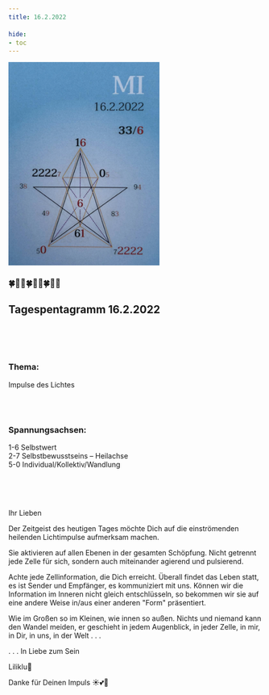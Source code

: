 ```yaml
---
title: 16.2.2022

hide:
- toc
---
```



<style>
img {
  width: 300px;
  max-width: 99%
}
</style>

![](../img/2022-02-16.png)

### 🍀🦋💚🍀🦋💚🍀🦋💚

## **Tagespentagramm 16.2.2022**
<br><br><br>
### **Thema:**
Impulse des Lichtes

<br><br>
### **Spannungsachsen:**
1-6 Selbstwert  
2-7 Selbstbewusstseins – Heilachse  
5-0 Individual/Kollektiv/Wandlung

<br><br><br>

Ihr Lieben

Der Zeitgeist des heutigen Tages möchte Dich auf die einströmenden heilenden Lichtimpulse aufmerksam machen.

Sie aktivieren auf allen Ebenen in der gesamten Schöpfung. Nicht getrennt jede Zelle für sich, sondern auch miteinander agierend und pulsierend.

Achte jede Zellinformation, die Dich erreicht. Überall findet das Leben statt, es ist Sender und Empfänger, es kommuniziert mit uns. Können wir die Information im Inneren nicht  gleich entschlüsseln, so bekommen wir sie auf eine andere Weise in/aus einer anderen "Form" präsentiert.

Wie im Großen so im Kleinen, wie innen so außen. Nichts und niemand kann den Wandel meiden, er geschieht in jedem Augenblick, in jeder Zelle, in mir, in Dir, in uns, in der Welt . . .

. . . In Liebe zum Sein

Liliklu🦋

Danke für Deinen Impuls ☀️💕🌷
